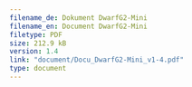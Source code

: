 ```yaml
---
filename_de: Dokument DwarfG2-Mini
filename_en: Document DwarfG2-Mini
filetype: PDF
size: 212.9 kB
version: 1.4
link: "document/Docu_DwarfG2-Mini_v1-4.pdf"
type: document
---
```

